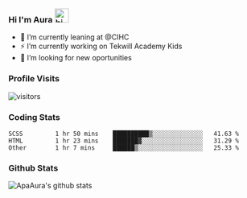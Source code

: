 ### Hi I'm Aura <img src="https://user-images.githubusercontent.com/1303154/88677602-1635ba80-d120-11ea-84d8-d263ba5fc3c0.gif" width="28px" alt="hi">

- 🔭 I’m currently leaning at @CIHC
- ⚡ I’m currently working on Tekwill Academy Kids
- 🤔 I’m looking for new oportunities


### Profile Visits 

![visitors](https://visitor-badge.glitch.me/badge?page_id=ApaAura.ApaAura)


### Coding Stats

<!--START_SECTION:waka-->

```text
SCSS         1 hr 50 mins    ██████████▒░░░░░░░░░░░░░░   41.63 %
HTML         1 hr 23 mins    ███████▓░░░░░░░░░░░░░░░░░   31.29 %
Other        1 hr 7 mins     ██████▒░░░░░░░░░░░░░░░░░░   25.33 %
```

<!--END_SECTION:waka-->

### Github Stats

![ApaAura's github stats](https://github-readme-stats.vercel.app/api?username=ApaAura&count_private=true&theme=tokyonight&hide=contribs,prs)
